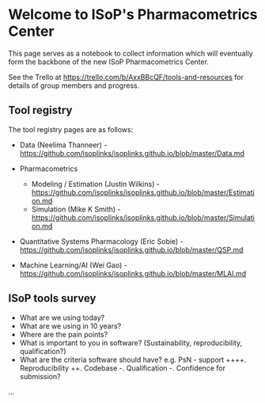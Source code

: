 # Welcome to ISoP's Pharmacometrics Center

This page serves as a notebook to collect information which will eventually form the backbone of the new ISoP Pharmacometrics Center.

See the Trello at https://trello.com/b/AxxBBcQF/tools-and-resources for details of group members and progress.

## Tool registry

The tool registry pages are as follows:

* Data (Neelima Thanneer) - https://github.com/isoplinks/isoplinks.github.io/blob/master/Data.md

* Pharmacometrics
  - Modeling / Estimation (Justin Wilkins) - https://github.com/isoplinks/isoplinks.github.io/blob/master/Estimation.md
  - Simulation (Mike K Smith) - https://github.com/isoplinks/isoplinks.github.io/blob/master/Simulation.md   
  
* Quantitative Systems Pharmacology (Eric Sobie)  - https://github.com/isoplinks/isoplinks.github.io/blob/master/QSP.md

* Machine Learning/AI (Wei Gao) - https://github.com/isoplinks/isoplinks.github.io/blob/master/MLAI.md

## ISoP tools survey

* What are we using today?
* What are we using in 10 years?
* Where are the pain points?
* What is important to you in software? (Sustainability, reproducibility, qualification?)
* What are the criteria software should have? e.g. PsN - support ++++. Reproducibility ++. Codebase -. Qualification -. Confidence for submission?

...

